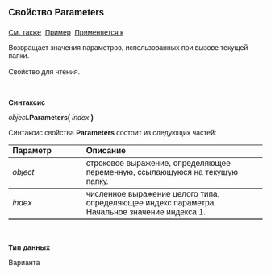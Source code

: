 <html>
<head>
<title>Текущий вид просмотра\Parameters</title>
</head>

<body>

<p><strong><font size="4" face="Arial">Свойство Parameters<br>
<br>
</font></strong><font face="Arial"><a href="../Frmpttel.html">См. также</a>&nbsp;
<u>Пример</u>&nbsp; <a href="../Frmpttel.html">Применяется к</a></font></p>

<p><font face="Arial">Возвращает значения параметров, использованных 
при вызове текущей папки.<br>
<br>
Свойство для чтения.</font></p>

<p class="label">&nbsp;</p>

<p class="label"><font face="Arial"><b>Синтаксис</b></font></p>

<p><font face="Arial"><em>object</em><strong>.Parameters(</strong><em> 
index</em><strong>
)</strong></font></p>

<p><font face="Arial">Синтаксис свойства <b>Parameters</b>
состоит из следующих частей:</font></p>

<table border="1" cellPadding="5" cols="2" frame="below" rules="rows">
<TBODY>
  <tr vAlign="top">
    <td class="label" width="29%"><font face="Arial"><b>Параметр</b></font></td>
    <td class="label" width="71%"><font face="Arial"><strong>Описание</strong></font></td>
  </tr>
  <tr>
    <td width="29%"><font face="Arial"><em>object</em></font></td>
    <td width="71%"><font face="Arial">строковое выражение, 
	определяющее переменную, ссылающуюся на текущую папку.</font></td>
  </tr>
  <tr>
    <td width="29%"><font face="Arial"><em>index</em></font></td>
    <td width="71%"><font face="Arial">численное выражение целого 
	типа, определяющее индекс параметра. Начальное значение индекса 1.</font></td>
  </tr>
</TBODY>
</table>

<p class="label">&nbsp;</p>

<p class="label"><font face="Arial"><b>Тип данных</b></font></p>

<p class="label"><font face="Arial">Варианта</font></p>
</body>
</html>
